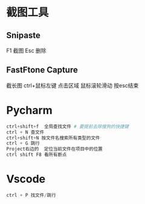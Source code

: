 # 截图工具
## Snipaste
F1 截图 
Esc 删除

## FastFtone Capture
截长图 ctrl+鼠标左键  点击区域  鼠标滚轮滑动 按esc结束

# Pycharm
```python
ctrl+shift+f  全局查找文件 # 要提前去除搜狗的快捷键
ctrl + N 查文件
ctrl+shift+N 按文件名搜索所有类型的文件
ctrl + G 跳行
Project右边的  定位当前文件在项目中的位置
ctrl shift F8 看所有断点

```
# Vscode 
```python
ctrl + P 找文件/跳行
```

